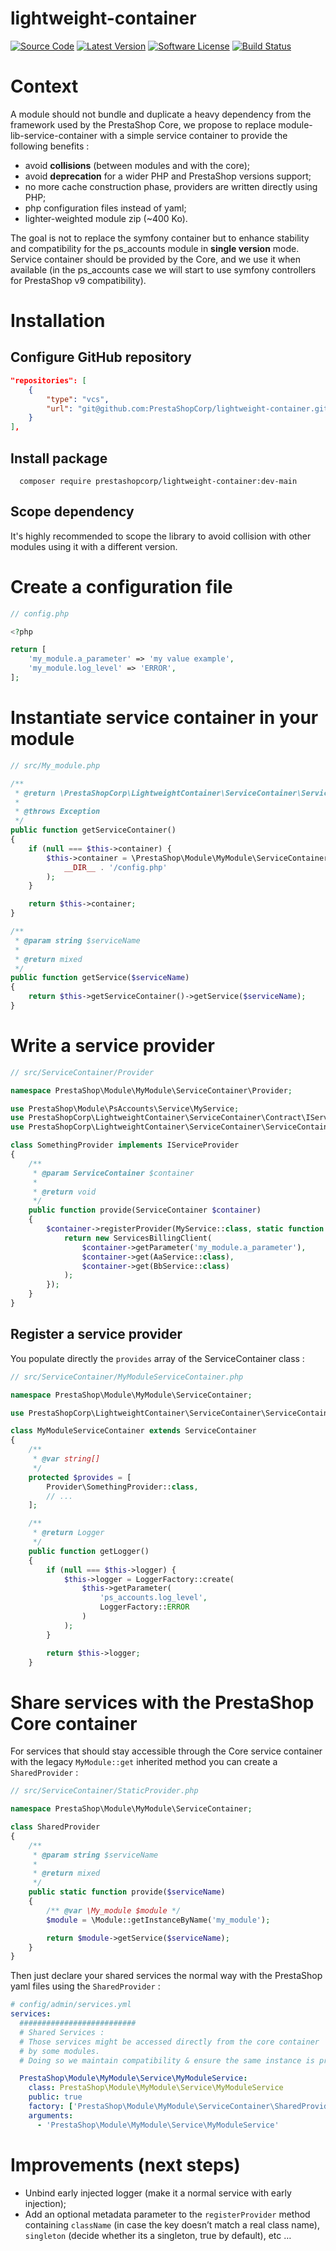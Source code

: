 # lightweight-container

[![Source Code](https://img.shields.io/badge/source-PrestaShopCorp/lightweight--container-blue.svg?style=flat-square)](https://github.com/PrestaShopCorp/lightweight-container)
[![Latest Version](https://img.shields.io/github/release/PrestaShopCorp/lightweight-container.svg?style=flat-square)](https://github.com/PrestaShopCorp/lightweight-container/releases)
[![Software License](https://img.shields.io/badge/license-OSL-brightgreen.svg?style=flat-square)](https://github.com/PrestaShopCorp/lightweight-container/blob/main/LICENSE)
[![Build Status](https://img.shields.io/github/actions/workflow/status/PrestaShopCorp/lightweight-container/.github/workflows/php.yml?label=CI&logo=github&style=flat-square)](https://github.com/PrestaShopCorp/lightweight-container/actions?query=workflow%3ACI)

[//]: # ([![Total Downloads]&#40;https://img.shields.io/packagist/dt/PrestaShopCorp/lightweight-container.svg?style=flat-square&#41;]&#40;https://packagist.org/packages/prestashopcorp/lightweight-container&#41;)

# Context

A module should not bundle and duplicate a heavy dependency from the framework used by the PrestaShop Core, we propose to replace module-lib-service-container with a simple service container to provide the following benefits :
- avoid **collisions** (between modules and with the core);
- avoid **deprecation** for a wider PHP and PrestaShop versions support;
- no more cache construction phase, providers are written directly using PHP;
- php configuration files instead of yaml;
- lighter-weighted module zip (~400 Ko).

The goal is not to replace the symfony container but to enhance stability and compatibility for the ps_accounts module in **single version** mode.  
Service container should be provided by the Core, and we use it when available (in the ps_accounts case we will start to use symfony controllers for PrestaShop v9 compatibility).

# Installation

[//]: # (```)

[//]: # (composer require prestashopcorp/lightweight-container)

[//]: # (```)

## Configure GitHub repository
```json
"repositories": [
    {
        "type": "vcs",
        "url": "git@github.com:PrestaShopCorp/lightweight-container.git"
    }
],
```

## Install package
```shell
  composer require prestashopcorp/lightweight-container:dev-main
```

## Scope dependency
It's highly recommended to scope the library to avoid collision with other modules using it with a different version.

# Create a configuration file
```php
// config.php

<?php

return [
    'my_module.a_parameter' => 'my value example',
    'my_module.log_level' => 'ERROR',
];
```

# Instantiate service container in your module
```php
// src/My_module.php

/**
 * @return \PrestaShopCorp\LightweightContainer\ServiceContainer\ServiceContainer
 *
 * @throws Exception
 */
public function getServiceContainer()
{
    if (null === $this->container) {
        $this->container = \PrestaShop\Module\MyModule\ServiceContainer\MyModuleServiceContainer::createInstance(
            __DIR__ . '/config.php'
        );
    }

    return $this->container;
}

/**
 * @param string $serviceName
 *
 * @return mixed
 */
public function getService($serviceName)
{
    return $this->getServiceContainer()->getService($serviceName);
}
```

# Write a service provider
```php
// src/ServiceContainer/Provider

namespace PrestaShop\Module\MyModule\ServiceContainer\Provider;

use PrestaShop\Module\PsAccounts\Service\MyService;
use PrestaShopCorp\LightweightContainer\ServiceContainer\Contract\IServiceProvider;
use PrestaShopCorp\LightweightContainer\ServiceContainer\ServiceContainer;

class SomethingProvider implements IServiceProvider
{
    /**
     * @param ServiceContainer $container
     *
     * @return void
     */
    public function provide(ServiceContainer $container)
    {
        $container->registerProvider(MyService::class, static function () use ($container) {
            return new ServicesBillingClient(
                $container->getParameter('my_module.a_parameter'),
                $container->get(AaService::class),
                $container->get(BbService::class)
            );
        });
    }
}
```

## Register a service provider
You populate directly the `provides` array of the ServiceContainer class :
```php
// src/ServiceContainer/MyModuleServiceContainer.php

namespace PrestaShop\Module\MyModule\ServiceContainer;

use PrestaShopCorp\LightweightContainer\ServiceContainer\ServiceContainer;

class MyModuleServiceContainer extends ServiceContainer
{
    /**
     * @var string[]
     */
    protected $provides = [
        Provider\SomethingProvider::class,
        // ...
    ];

    /**
     * @return Logger
     */
    public function getLogger()
    {
        if (null === $this->logger) {
            $this->logger = LoggerFactory::create(
                $this->getParameter(
                    'ps_accounts.log_level',
                    LoggerFactory::ERROR
                )
            );
        }

        return $this->logger;
    }
```

# Share services with the PrestaShop Core container

For services that should stay accessible through the Core service container with the legacy `MyModule::get` inherited method you can create a `SharedProvider` :

```php
// src/ServiceContainer/StaticProvider.php

namespace PrestaShop\Module\MyModule\ServiceContainer;

class SharedProvider
{
    /**
     * @param string $serviceName
     *
     * @return mixed
     */
    public static function provide($serviceName)
    {
        /** @var \My_module $module */
        $module = \Module::getInstanceByName('my_module');

        return $module->getService($serviceName);
    }
}
```

Then just declare your shared services the normal way with the PrestaShop yaml files using the `SharedProvider` :

```yaml
# config/admin/services.yml
services:
  ##########################
  # Shared Services :
  # Those services might be accessed directly from the core container
  # by some modules.
  # Doing so we maintain compatibility & ensure the same instance is provided.

  PrestaShop\Module\MyModule\Service\MyModuleService:
    class: PrestaShop\Module\MyModule\Service\MyModuleService
    public: true
    factory: ['PrestaShop\Module\MyModule\ServiceContainer\SharedProvider', 'provide']
    arguments:
      - 'PrestaShop\Module\MyModule\Service\MyModuleService'
```

# Improvements (next steps)
- Unbind early injected logger (make it a normal service with early injection);
- Add an optional metadata parameter to the `registerProvider` method containing `className` (in case the key doesn’t match a real class name), `singleton` (decide whether its a singleton, true by default), etc …
